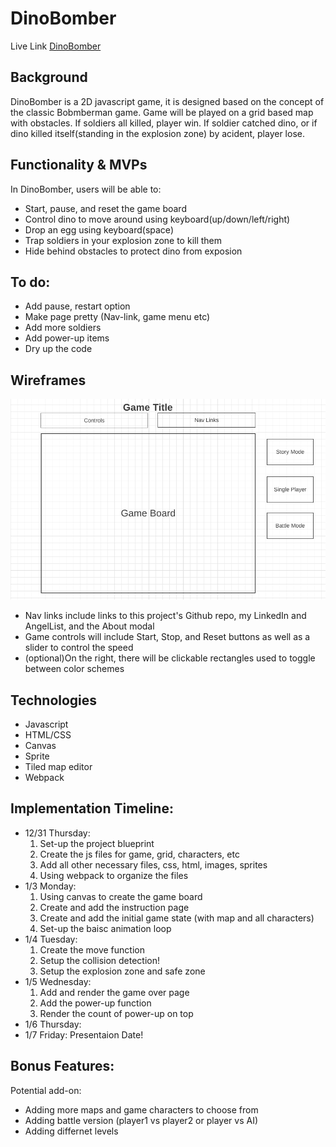 # DinoBomber
Live Link [DinoBomber](https://jjzhang329.github.io/DinoBomber/)
## Background
DinoBomber is a 2D javascript game, it is designed based on the concept of the classic Bobmberman game. Game will be played on a grid based map with obstacles. 
If soldiers all killed, player win. If soldier catched dino, or if dino killed itself(standing in the explosion zone) by acident, player lose. 

## Functionality & MVPs
In DinoBomber, users will be able to:
- Start, pause, and reset the game board
- Control dino to move around using keyboard(up/down/left/right)
- Drop an egg using keyboard(space)
- Trap soldiers in your explosion zone to kill them  
- Hide behind obstacles to protect dino from exposion

## To do:
- Add pause, restart option
- Make page pretty (Nav-link, game menu etc)
- Add more soldiers
- Add power-up items
- Dry up the code

## Wireframes
![wireframe](wireframe.png)
- Nav links include links to this project's Github repo, my LinkedIn and AngelList, and the About modal
- Game controls will include Start, Stop, and Reset buttons as well as a slider to control the speed
- (optional)On the right, there will be clickable rectangles used to toggle between color schemes
## Technologies
- Javascript
- HTML/CSS
- Canvas
- Sprite
- Tiled map editor
- Webpack

## Implementation Timeline:
- 12/31 Thursday: 
  1. Set-up the project blueprint 
  2. Create the js files for game, grid, characters, etc 
  3. Add all other necessary files, css, html, images, sprites
  4. Using webpack to organize the files
- 1/3 Monday:
  1. Using canvas to create the game board
  2. Create and add the instruction page
  3. Create and add the initial game state (with map and all characters)
  4. Set-up the baisc animation loop
- 1/4 Tuesday:
  1. Create the move function
  2. Setup the collision detection!
  3. Setup the explosion zone and safe zone
- 1/5 Wednesday:
  1. Add and render the game over page
  2. Add the power-up function
  3. Render the count of power-up on top
- 1/6 Thursday: 
- 1/7 Friday: Presentaion Date!

## Bonus Features:
Potential add-on:
- Adding more maps and game characters to choose from
- Adding battle version (player1 vs player2 or player vs AI)
- Adding differnet levels

